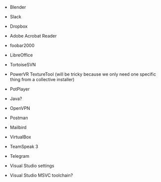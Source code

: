 * Blender
* Slack
* Dropbox
* Adobe Acrobat Reader
* foobar2000
* LibreOffice
* TortoiseSVN
* PowerVR TextureTool (will be tricky because we only need one specific thing from a collective installer)
* PotPlayer
* Java?
* OpenVPN
* Postman
* Mailbird
* VirtualBox
* TeamSpeak 3
* Telegram

* Visual Studio settings
* Visual Studio MSVC toolchain?

